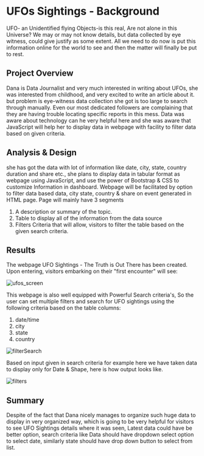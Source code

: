 # UFOs Sightings - Background

UFO- an Unidentified flying Objects-is this real, Are not alone in this Universe? We may or may not know details, but data collected by eye witness, could give justify as some extent. All we need to do now is put this information online for the world to see and then the matter will finally be put to rest. 

## Project Overview
Dana is Data Journalist and very much interested in writing about UFOs, she was interested from childhood, and very excited to write an article about it. but problem is eye-witness data collection she got is too large to search through manually. Even our most dedicated followers are complaining that they are having trouble locating specific reports in this mess. Data was aware about technology can he very helpful here and she was aware that JavaScript will help her to display data in webpage with facility to filter data based on given criteria. 

## Analysis & Design

she has got the data with lot of information like date, city, state, country duration and share etc., she plans to display data in tabular format as webpage using JavaScript, and use the power of Bootstrap & CSS to customize Information in dashboard. Webpage will be facilitated by option to filter data based data, city state, country & share on event generated in HTML page. Page will mainly have 3 segments 

1. A description or summary of the topic.
2. Table to display all of the information from the data source
3. Filters Criteria that will allow, visitors to filter the table based on the given search criteria.

## Results
The webpage UFO Sightings - The Truth is Out There has been created. Upon entering, visitors embarking on their "first encounter" will see:

![ufos_screen](https://user-images.githubusercontent.com/91766890/147430541-9984eec7-e83a-422a-afef-2da7a3322fd7.PNG)

This webpage is also well equipped with Powerful Search criteria's, So the user can set multiple filters and search for UFO sightings using the following criteria based on the table columns:

1. date/time
2. city
3. state
4. country


![filterSearch](https://user-images.githubusercontent.com/91766890/147430862-7997fe6b-c102-49c1-b5f4-003e8b604d9b.PNG)

Based on input given in search criteria for example here we have taken data to display only for Date & Shape, here is how output looks like.

![filters](https://user-images.githubusercontent.com/91766890/147431415-30381443-aadb-4122-9953-ed9562a9d868.PNG)

## Summary

Despite of the fact that Dana nicely  manages to organize such huge data to display in very organized way, which is going to be very helpful for visitors to see UFO Sightings details where it was seen, Latest data could have be better option, search criteria like Data should have dropdown select option to select date, similarly state should have drop down button to select from list.
